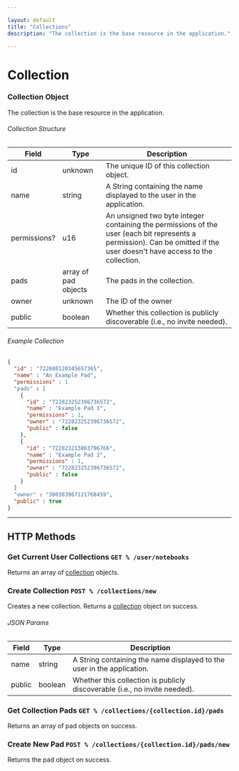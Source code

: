 ```yaml
---

layout: default
title: "Collections"
description: "The collection is the base resource in the application."

---
```


# Collection

### Collection Object
The collection is the base resource in the application.

###### Collection Structure

| Field        | Type                 | Description                                                                                                                                                               |
|--------------|----------------------|---------------------------------------------------------------------------------------------------------------------------------------------------------------------------|
| id           | unknown              | The unique ID of this collection object.                                                                                                                                  |
| name         | string               | A String containing the name displayed to the user in the application.                                                                                                    |
| permissions? | u16                  | An unsigned two byte integer containing the permissions of the user (each bit represents a permission). Can be omitted if the user doesn't have access to the collection. |
| pads         | array of pad objects | The pads in the collection.                                                                                                                                               |
| owner        | unknown              | The ID of the owner                                                                                                                                                       |
| public       | boolean              | Whether this collection is publicly discoverable (i.e., no invite needed). 

###### Example Collection
```json
{
  "id" : "722608120345657365",
  "name" : "An Example Pad",
  "permissions" : 1
  "pads" : [
    {
      "id" : "722823252396736572",
      "name" : "Example Pad 1",
      "permissions" : 1,
      "owner" : "722823252396736572",
      "public" : false
    },
    {
      "id" : "722823213863796766",
      "name" : "Example Pad 2",
      "permissions" : 1,
      "owner" : "722823252396736572",
      "public" : false
    }
  ]
  "owner" : "300383967121768459",
  "public" : true
}
```

---

## HTTP Methods

### Get Current User Collections ``GET % /user/notebooks``
Returns an array of [collection](#collection-object) objects.


### Create Collection ``POST % /collections/new``

Creates a new collection. Returns a [collection](#collection-object) object on success.

###### JSON Params

| Field  | Type    | Description                                                                |
|--------|---------|----------------------------------------------------------------------------|
| name   | string  | A String containing the name displayed to the user in the application.     |
| public | boolean | Whether this collection is publicly discoverable (i.e., no invite needed). |


### Get Collection Pads ``GET % /collections/{collection.id}/pads``
Returns an array of pad objects on success.

### Create New Pad ``POST % /collections/{collection.id}/pads/new``
Returns the pad object on success.
